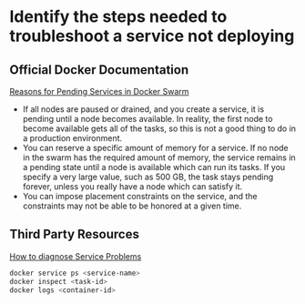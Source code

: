 # Identify the steps needed to troubleshoot a service not deploying

## Official Docker Documentation
[Reasons for Pending Services in Docker Swarm](https://docs.docker.com/engine/swarm/how-swarm-mode-works/services/#pending-services)

- If all nodes are paused or drained, and you create a service, it is pending until a node becomes available. In reality, the first node to become available gets all of the tasks, so this is not a good thing to do in a production environment.
- You can reserve a specific amount of memory for a service. If no node in the swarm has the required amount of memory, the service remains in a pending state until a node is available which can run its tasks. If you specify a very large value, such as 500 GB, the task stays pending forever, unless you really have a node which can satisfy it.
- You can impose placement constraints on the service, and the constraints may not be able to be honored at a given time.

## Third Party Resources
[How to diagnose Service Problems](https://stackoverflow.com/a/41658522)

```bash
docker service ps <service-name>
docker inspect <task-id>
docker logs <container-id>
```